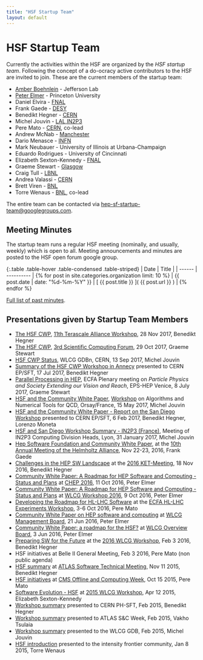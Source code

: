 ```yaml
---
title: "HSF Startup Team"
layout: default
---
```


# HSF Startup Team

Currently the activities within the HSF are organized by the *HSF startup team*. Following the concept of a do-ocracy active contributors to the HSF are invited to join. These are the current members of the startup team:

 * [Amber Boehnlein](https://www.jlab.org/div_dept/directorate/directors/ABoehnlein.html) - Jefferson Lab
 * [Peter Elmer](https://phy.princeton.edu/people/g-j-peter-elmer) - Princeton University
 * Daniel Elvira - [FNAL](http://www.fnal.gov)
 * Frank Gaede - [DESY](http://www.desy.de)
 * Benedikt Hegner - [CERN](http://cern.ch)
 * Michel Jouvin - [LAL,IN2P3](http://www.lal.in2p3.fr)
 * Pere Mato - [CERN](http://cern.ch), co-lead
 * Andrew McNab - [Manchester](http://www.hep.manchester.ac.uk)
 * Dario Menasce - [INFN](http://www.mi.infn.it)
 * Mark Neubauer - University of Illinois at Urbana-Champaign
 * Eduardo Rodrigues - University of Cincinnati
 * Elizabeth Sexton-Kennedy - [FNAL](http://www.fnal.gov)
 * Graeme Stewart - [Glasgow](http://www.gla.ac.uk/schools/physics/research/groups/particlephysicsexperiment/)
 * Craig Tull - [LBNL](http://www.lbl.gov)
 * Andrea Valassi - [CERN](http://cern.ch)
 * Brett Viren - [BNL](https://www.bnl.gov)
 * Torre Wenaus - [BNL](https://www.bnl.gov), co-lead

The entire team can be contacted via <hep-sf-startup-team@googlegroups.com>.

## Meeting Minutes

The startup team runs a regular HSF meeting (nominally, and usually, weekly) which is open to all. Meeting announcements and minutes are posted to the HSF open forum google group.

{:.table .table-hover .table-condensed .table-striped}
| Date   | Title      |
| ------ | ---------- |
{% for post in site.categories.organization limit: 10 %} | {{ post.date | date: "%d-%m-%Y" }} | [ {{ post.title }} ]( {{ post.url }} ) |
{% endfor %}

[Full list of past minutes](/organization/minutes.html).

## Presentations given by Startup Team Members
 * [The HSF CWP](https://indico.desy.de/indico/event/18681/session/8/contribution/114/material/slides/0.pdf), [11th Terascale Alliance Workshop](https://indico.desy.de/indico/event/18681/), 28 Nov 2017, Benedikt Hegner
 * [The HSF CWP](https://indico.cern.ch/event/663273/contributions/2708178/attachments/1545100/2431717/HSF-CWP-Roadmap.pdf), [3rd Scientific Computing Forum](https://indico.cern.ch/event/663273/), 29 Oct 2017, Graeme Stewart
 * [HSF CWP Status](https://indico.cern.ch/event/578990/contributions/2720743/attachments/1522280/2381911/CWP_Status_-_GDB_20170913.pdf), WLCG GDBn, CERN, 13 Sep 2017, Michel Jouvin
 * [Summary of the HSF CWP Workshop in Annecy](https://indico.cern.ch/event/651834/contributions/2652777/attachments/1493614/2322911/HSF2017AnnecySummary.pdf) presented to CERN EP/SFT, 17 Jul 2017, Benedikt Hegner
 * [Parallel Processing in HEP](https://indico.cern.ch/event/466934/contributions/2524830/attachments/1490098/2315783/hep-parallel-v3.pdf), ECFA Plenary meeting on *Particle Physics and Society Extending our Vision and Reach*, EPS-HEP Venice, 8 July 2017, Graeme Stewart
 * [HSF and the Community White Paper](https://indico.lal.in2p3.fr/event/3473/session/1/contribution/2/material/slides/0.pdf), [Workshop](https://indico.lal.in2p3.fr/event/3473/timetable/#20170515.detailed) on Algorithms and Numerical Tools for QCD, Orsay/France, 15 May 2017, Michel Jouvin
 * [HSF and the Community White Paper - Report on the San Diego Workshop](https://indico.cern.ch/event/609308/contributions/2456640/attachments/1407318/2150983/HSF_workshopSanDiego.pdf) presented to CERN EP/SFT, 6 Feb 2017, Benedikt Hegner, Lorenzo Moneta
 * [HSF and San Diego Workshop Summary - IN2P3 (France)](https://indico.in2p3.fr/event/14075/session/4/contribution/20/material/slides/0.pdf), Meeting of IN2P3 Computing Division Heads, Lyon, 31 January 2017, Michel Jouvin
 * [Hep Software Foundation and Community White Paper](https://indico.desy.de/getFile.py/access?contribId=17&sessionId=7&resId=0&materialId=slides&confId=15730), at the [10th Annual Meeting of the Helmholtz Alliance](https://indico.desy.de/conferenceOtherViews.py?view=standard&confId=15730), Nov 22-23, 2016, Frank Gaede
 * [Challenges in the HEP SW Landscape](https://indico.desy.de/getFile.py/access?contribId=10&resId=0&materialId=1&confId=16073) at the [2016 KET-Meeting](https://indico.desy.de/conferenceDisplay.py?confId=16073), 18 Nov 2016, Benedikt Hegner
 * [Community White Paper: A Roadmap for HEP Software and Computing - Status and Plans](https://indico.cern.ch/event/505613/contributions/2323238/attachments/1352966/2043354/20161011-chep-cwp-plenary.pdf) at [CHEP 2016](http://chep2016.org), 11 Oct 2016, Peter Elmer
 * [Community White Paper: A Roadmap for HEP Software and Computing - Status and Plans](https://indico.cern.ch/event/555063/contributions/2330979/attachments/1350889/2039355/20161009-wlcg-pre-chep-cwp.pdf) at [WLCG Workshop 2016](https://indico.cern.ch/event/555063/), 9 Oct 2016, Peter Elmer
 * [Developing the Roadmap for HL-LHC Software](https://indico.cern.ch/event/524795/contributions/2236597/attachments/1347925/2033396/LHC-Software-Roadmap.pdf)
   at the [ECFA HL-LHC Experiments Workshop](https://indico.cern.ch/event/524795/timetable/), 3-6 Oct 2016, Pere Mato
 * [Community White Paper on HEP software and computing](https://indico.cern.ch/event/536788/contributions/2181213/attachments/1295815/1932438/20160621-wlcg-mb-s2i2-hsf-cwp.pdf) at [WLCG Management Board](https://indico.cern.ch/event/536788/), 21 Jun 2016, Peter Elmer
 * [Community White Paper: a roadmap for the HSF?](https://indico.cern.ch/event/468475/contributions/2176639/attachments/1284555/1909827/20160603-hsf-community-whitepaper-gdb-overview-board.pdf) at [WLCG Overview Board](https://indico.cern.ch/event/468475/), 3 Jun 2016, Peter Elmer
 * [Preparing SW for the Future](https://indico.cern.ch/event/433164/contribution/21/attachments/1221971/1786949/WLCGworkshop2016SW2.pdf) at the [2016 WLCG Workshop](https://indico.cern.ch/event/433164/), Feb 3 2016, Benedikt Hegner
 * HSF initiatives at Belle II General Meeting, Feb 3 2016, Pere Mato (non public agenda)
 * [HSF summary](https://indico.cern.ch/event/395887/session/5/contribution/12/attachments/1185905/1719290/HSF_111115.pdf) at [ATLAS Software Technical Meeting](https://indico.cern.ch/event/395887/other-view?view=standard), Nov 11 2015, Benedikt Hegner
 * [HSF initiatives](https://indico.cern.ch/event/454984/contribution/3/attachments/1171114/1690747/HEP_Software_Foundation_HSF__CMS_Meeting_20151015.pdf) at [CMS Offline and Computing Week](https://indico.cern.ch/event/454984/), Oct 15 2015, Pere Mato
 * [Software Evolution - HSF](https://indico.cern.ch/event/345619/session/1/contribution/13/attachments/681171/935779/WLCG_HSF.pdf) at [2015 WLCG Workshop](https://indico.cern.ch/event/345619/), Apr 12 2015, Elizabeth Sexton-Kennedy
 * [Workshop summary](/assets/Benedikt%20Hegner%20HSFSummary.pdf) presented to CERN PH-SFT, Feb 2015, Benedikt Hegner
 * [Workshop summary](/assets/HSF-Summary-Vakho-Tsulaia-ATLAS.pdf) presented to ATLAS S&C Week, Feb 2015, Vakho Tsulaia
 * [Workshop summary](/assets/HSF-SLAC-workshop-summary-GDB-Feb.pdf) presented to the WLCG GDB, Feb 2015, Michel Jouvin
 * [HSF introduction](/assets/HSF-intro-intensity-20150108.pdf) presented to the intensity frontier community, Jan 8 2015, Torre Wenaus

